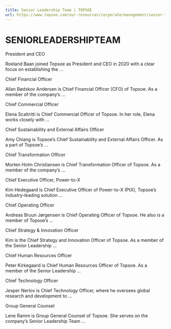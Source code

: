 ```yaml
---
title: Senior Leadership Team | TOPSOE
url: https://www.topsoe.com/our-resources/corporate/management/senior-leadership-team#main-content
---
```


# SENIORLEADERSHIPTEAM

President and CEO

Roeland Baan joined Topsoe as President and CEO in 2020 with a clear focus on establishing the ...

Chief Financial Officer

Allan Bødskov Andersen is Chief Financial Officer (CFO) of Topsoe. As a member of the company’s ...

Chief Commercial Officer

Elena Scaltritti is Chief Commercial Officer of Topsoe. In her role, Elena works closely with ...

Chief Sustainability and External Affairs Officer

Amy Chiang is Topsoe’s Chief Sustainability and External Affairs Officer. As a part of Topsoe’s ...

Chief Transformation Officer

Morten Holm Christiansen is Chief Transformation Officer of Topsoe. As a member of the company’s ...

Chief Executive Officer, Power-to-X

Kim Hedegaard is Chief Executive Officer of Power-to-X (PtX), Topsoe’s industry-leading solution ...

Chief Operating Officer

Andreas Bruun Jørgensen is Chief Operating Officer of Topsoe. He also is a member of Topsoe’s ...

Chief Strategy & Innovation Officer

Kim is the Chief Strategy and Innovation Officer of Topsoe. As a member of the Senior Leadership ...

Chief Human Resources Officer

Peter Kirkegaard is Chief Human Resources Officer of Topsoe. As a member of the Senior Leadership ...

Chief Technology Officer

Jesper Nerlov is Chief Technology Officer, where he oversees global research and development to ...

Group General Counsel

Lene Ramm is Group General Counsel of Topsoe. She serves on the company’s Senior Leadership Team ...